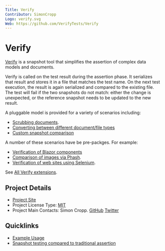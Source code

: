 ```yaml
---
Title: Verify
Contributor: SimonCropp
Logo: verify.svg
Web: https://github.com/VerifyTests/Verify
---
```

# Verify

[Verify](https://github.com/VerifyTests/Verify) is a snapshot tool that simplifies the assertion of complex data models and documents.

Verify is called on the test result during the assertion phase. It serializes that result and stores it in a file that matches the test name. On the next test execution, the result is again serialized and compared to the existing file. The test will fail if the two snapshots do not match: either the change is unexpected, or the reference snapshot needs to be updated to the new result.

A pluggable model is provided for a variety of scenarios including:

 * [Scrubbing documents](https://github.com/VerifyTests/Verify/blob/master/docs/scrubbers.md). 
 * [Converting between different document/file types](https://github.com/VerifyTests/Verify/blob/master/docs/converter.md)
 * [Custom snapshot comparison](https://github.com/VerifyTests/Verify/blob/master/docs/comparer.md)

A number of these scenarios have be pre-packges. For example:

 * [Verification of Blazor components](https://github.com/VerifyTests/Verify.Blazor)
 * [Comparison of images via Phash](https://github.com/VerifyTests/Verify.Phash).
 * [Verification of web sites using Selenium](https://github.com/VerifyTests/Verify.Selenium).

See [All Verify extensions](https://github.com/VerifyTests/Verify#extensions).


## Project Details

* [Project Site](https://github.com/VerifyTests/Verify)
* Project License Type: [MIT](https://github.com/VerifyTests/Verify/blob/master/license.txt)
* Project Main Contacts: Simon Cropp. [GitHub](https://github.com/SimonCropp) [Twitter](https://twitter.com/SimonCropp)


## Quicklinks

* [Example Usage](https://github.com/VerifyTests/Verify#usage)
* [Snapshot testing compared to traditional assertion](https://github.com/VerifyTests/Verify/blob/master/docs/compared-to-assertion.md)